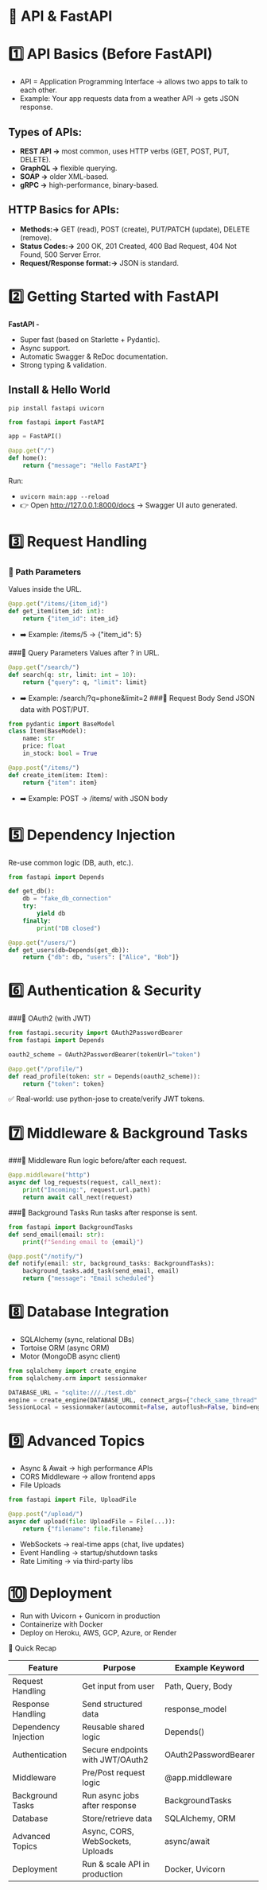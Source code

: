 # 🚀 API & FastAPI
# 1️⃣ API Basics (Before FastAPI)
- API = Application Programming Interface → allows two apps to talk to each other.
- Example: Your app requests data from a weather API → gets JSON response.

## Types of APIs:
- **REST API →** most common, uses HTTP verbs (GET, POST, PUT, DELETE).
- **GraphQL →** flexible querying.
- **SOAP →** older XML-based.
- **gRPC →** high-performance, binary-based.

## HTTP Basics for APIs:
- **Methods:→** GET (read), POST (create), PUT/PATCH (update), DELETE (remove).
- **Status Codes:→** 200 OK, 201 Created, 400 Bad Request, 404 Not Found, 500 Server Error.
- **Request/Response format:→** JSON is standard.

# 2️⃣ Getting Started with FastAPI

**FastAPI -**
- Super fast (based on Starlette + Pydantic).
- Async support.
- Automatic Swagger & ReDoc documentation.
- Strong typing & validation.

## Install & Hello World
`pip install fastapi uvicorn`
```python
from fastapi import FastAPI

app = FastAPI()

@app.get("/")
def home():
    return {"message": "Hello FastAPI"}
```
Run:
- `uvicorn main:app --reload`
- 👉 Open http://127.0.0.1:8000/docs → Swagger UI auto generated.

# 3️⃣ Request Handling  
### 🔹 Path Parameters  
Values inside the URL.  
```python
@app.get("/items/{item_id}")
def get_item(item_id: int):
    return {"item_id": item_id}
```
- ➡️ Example: /items/5 → {"item_id": 5}

###🔹 Query Parameters
Values after ? in URL.
```python
@app.get("/search/")
def search(q: str, limit: int = 10):
    return {"query": q, "limit": limit}
```
- ➡️ Example: /search/?q=phone&limit=2
###🔹 Request Body
Send JSON data with POST/PUT.
```python
from pydantic import BaseModel
class Item(BaseModel):
    name: str
    price: float
    in_stock: bool = True

@app.post("/items/")
def create_item(item: Item):
    return {"item": item}
```
- ➡️ Example: POST → /items/ with JSON body


# 5️⃣ Dependency Injection
Re-use common logic (DB, auth, etc.).
```python
from fastapi import Depends

def get_db():
    db = "fake_db_connection"
    try:
        yield db
    finally:
        print("DB closed")

@app.get("/users/")
def get_users(db=Depends(get_db)):
    return {"db": db, "users": ["Alice", "Bob"]}
```
# 6️⃣ Authentication & Security
###🔹 OAuth2 (with JWT)
```python
from fastapi.security import OAuth2PasswordBearer
from fastapi import Depends

oauth2_scheme = OAuth2PasswordBearer(tokenUrl="token")

@app.get("/profile/")
def read_profile(token: str = Depends(oauth2_scheme)):
    return {"token": token}
```
✅ Real-world: use python-jose to create/verify JWT tokens.

# 7️⃣ Middleware & Background Tasks
###🔹 Middleware
Run logic before/after each request.
```python
@app.middleware("http")
async def log_requests(request, call_next):
    print("Incoming:", request.url.path)
    return await call_next(request)
```
###🔹 Background Tasks
Run tasks after response is sent.
```python
from fastapi import BackgroundTasks
def send_email(email: str):
    print(f"Sending email to {email}")

@app.post("/notify/")
def notify(email: str, background_tasks: BackgroundTasks):
    background_tasks.add_task(send_email, email)
    return {"message": "Email scheduled"}
```
# 8️⃣ Database Integration
- SQLAlchemy (sync, relational DBs)
- Tortoise ORM (async ORM)
- Motor (MongoDB async client)
```python
from sqlalchemy import create_engine
from sqlalchemy.orm import sessionmaker

DATABASE_URL = "sqlite:///./test.db"
engine = create_engine(DATABASE_URL, connect_args={"check_same_thread": False})
SessionLocal = sessionmaker(autocommit=False, autoflush=False, bind=engine)
```
# 9️⃣ Advanced Topics
- Async & Await → high performance APIs
- CORS Middleware → allow frontend apps
- File Uploads
```python
from fastapi import File, UploadFile

@app.post("/upload/")
async def upload(file: UploadFile = File(...)):
    return {"filename": file.filename}
```
- WebSockets → real-time apps (chat, live updates)
- Event Handling → startup/shutdown tasks
- Rate Limiting → via third-party libs

# 🔟 Deployment
- Run with Uvicorn + Gunicorn in production
- Containerize with Docker
- Deploy on Heroku, AWS, GCP, Azure, or Render


📌 Quick Recap

| Feature              | Purpose                          | Example Keyword      |
| -------------------- | -------------------------------- | -------------------- |
| Request Handling     | Get input from user              | Path, Query, Body    |
| Response Handling    | Send structured data             | response\_model      |
| Dependency Injection | Reusable shared logic            | Depends()            |
| Authentication       | Secure endpoints with JWT/OAuth2 | OAuth2PasswordBearer |
| Middleware           | Pre/Post request logic           | @app.middleware      |
| Background Tasks     | Run async jobs after response    | BackgroundTasks      |
| Database             | Store/retrieve data              | SQLAlchemy, ORM      |
| Advanced Topics      | Async, CORS, WebSockets, Uploads | async/await          |
| Deployment           | Run & scale API in production    | Docker, Uvicorn      |

